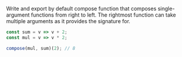 Write and export by default compose function that composes single-argument functions from right to left. The rightmost function can take multiple arguments as it provides the signature for.

```js
const sum = v => v + 2;
const mul = v => v * 2;

compose(mul, sum)(2); // 8
```
